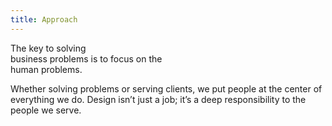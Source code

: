 ```yaml
---
title: Approach
---
```


<title-block>
The key to solving<br>
business problems
<span>is to focus on the
<br>human problems.</span>
</title-block>

<grid background="gray-10">
<column lg="8">

Whether solving problems or serving clients, we put people at the center of everything we do. Design isn’t just a job; it’s a deep responsibility to the people we serve.

</column>

<info-tile
    type="large"
    background="white"
    img_src="./global/images/tile-img-lg__design-services.png"
    img_alt="geometric x-shapes"
    tile_title_one="Design Thinking"
    tile_title_two="Human-centered design at scale."
    description="Explore the framework that drives how we think and work every day."
    link_one="Read more"
    button="true">
  </info-tile>

  <info-tile
    type="large"
    background="black"
    light="true"
    img_src="./global/images/tile-img-lg__design-services.png"
    img_alt="geometric x-shapes"
    tile_title_one="Design Services"
    tile_title_two="Your business partner by design."
    description="Partner with us to help define your strategy, create exceptional experiences, and drive better business outcomes."
    link_one="Read more"
    button="true">
  </info-tile>

  <info-tile
    type="large"
    background="#051243"
    light="true"
    img_src="./global/images/tile-img-lg__design-services.png"
    img_alt="geometric x-shapes"
    tile_title_one="Design Philosophy"
    tile_title_two="The beliefs behind everything we do."
    description="Design is about moving people forward, both emotionally and functionally."
    link_one="Read more"
    button="true">
  </info-tile>
</light>

</grid>

